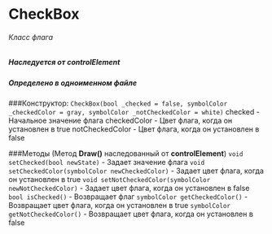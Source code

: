 # CheckBox
###### Класс флага
##### Наследуется от controlElement
##### Определено в одноименном файле


###Конструктор:
`CheckBox(bool _checked = false, symbolColor _checkedColor = gray, symbolColor _notCheckedColor = white)`
checked - Начальное значение флага
checkedColor - Цвет флага, когда он установлен в true
notCheckedColor - Цвет флага, когда он установлен в false


###Методы
(Метод **Draw()** наследованный от **controlElement**)
`void setChecked(bool newState)` - Задает значение флага
`void setCheckedColor(symbolColor newCheckedColor)` - Задает цвет флага, когда он установлен в true
`void setNotCheckedColor(symbolColor newNotCheckedColor)` - Задает цвет флага, когда он установлен в false
`bool isChecked()` - Возвращает флаг
`symbolColor getCheckedColor()` - Возвращает цвет флага, когда он установлен в true
`symbolColor getNotCheckedColor()` - Возвращает цвет флага, когда он установлен в false